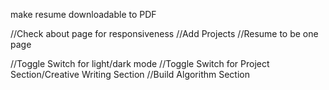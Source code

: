 make resume downloadable to PDF

//Check about page for responsiveness
//Add Projects
//Resume to be one page




//Toggle Switch for light/dark mode
//Toggle Switch for Project Section/Creative Writing Section
//Build Algorithm Section
